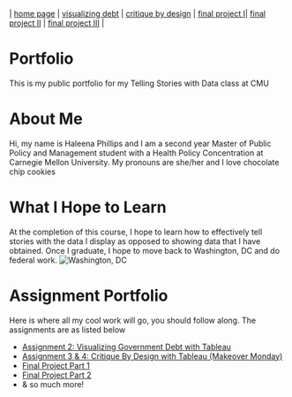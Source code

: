 | [home page](https://cmustudent.github.io/tswd-portfolio-templates/) | [visualizing debt](https://haleena426.github.io/Phillips-Haleena-Portfolio/assignment2.html) | [critique by design](https://haleena426.github.io/Phillips-Haleena-Portfolio/assignment3.html) | [final project I](https://haleena426.github.io/Phillips-Haleena-Portfolio/final_project_Haleena.html)| [final project II](https://haleena426.github.io/Phillips-Haleena-Portfolio/final_project_Haleena_2.html) | [final project III](final-project-part-three) |


# Portfolio
This is my public portfolio for my Telling Stories with Data class at CMU

# About Me
Hi, my name is Haleena Phillips and I am a second year Master of Public Policy and Management student with a Health Policy Concentration at Carnegie Mellon University. My pronouns are she/her and I love chocolate chip cookies

# What I Hope to Learn
At the completion of this course, I hope to learn how to effectively tell stories with the data I display as opposed to showing data that I have obtained. Once I graduate, I hope to move back to Washington, DC and do federal work. 
![Washington, DC](https://www.rd.com/wp-content/uploads/2020/07/GettyImages-975466384-e1595621246508.jpg)

# Assignment Portfolio
Here is where all my cool work will go, you should follow along. The assignments are as listed below
* [Assignment 2: Visualizing Government Debt with Tableau](https://haleena426.github.io/Phillips-Haleena-Portfolio/assignment2.html)
* [Assignment 3 & 4: Critique By Design with Tableau (Makeover Monday)](https://haleena426.github.io/Phillips-Haleena-Portfolio/assignment3.html)
* [Final Project Part 1](https://haleena426.github.io/Phillips-Haleena-Portfolio/final_project_Haleena.html)
* [Final Project Part 2](https://haleena426.github.io/Phillips-Haleena-Portfolio/final_project_Haleena_2.html)
* & so much more!
